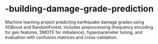 # -building-damage-grade-prediction
 Machine learning project predicting earthquake damage grades using XGBoost and RandomForest; includes preprocessing (frequency encoding for geo features, SMOTE for imbalance), hyperparameter tuning, and evaluation with confusion matrices and cross-validation.
